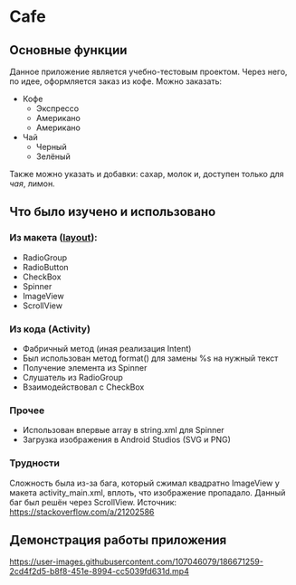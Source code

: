 # Cafe

## Основные функции

Данное приложение является учебно-тестовым проектом. Через него, по идее, оформляется заказ из кофе. Можно заказать:

* Кофе
    * Экспрессо
    * Американо
    * Американо
* Чай
    * Черный
    * Зелёный
    
Также можно указать и добавки: сахар, молок и, доступен только для *чая*, лимон.

## Что было изучено и использовано

### Из макета ([layout](https://github.com/MrDragoRozum/Cafe/blob/main/app/src/main/res/layout/activity_make_order.xml)):

* RadioGroup
* RadioButton
* CheckBox
* Spinner
* ImageView
* ScrollView

### Из кода (Activity)

* Фабричный метод (иная реализация Intent)
* Был использован метод format() для замены %s на нужный текст
* Получение элемента из Spinner
* Слушатель из RadioGroup
* Взаимодействовал с CheckBox

### Прочее

* Использован впервые array в string.xml для Spinner
* Загрузка изображения в Android Studios (SVG и PNG)

### Трудности

Сложность была из-за бага, который сжимал квадратно ImageView у макета activity_main.xml, вплоть, что изображение пропадало.
Данный баг был решён через ScrollView. 
Источник: https://stackoverflow.com/a/21202586

## Демонстрация работы приложения


https://user-images.githubusercontent.com/107046079/186671259-2cd4f2d5-b8f8-451e-8994-cc5039fd631d.mp4

